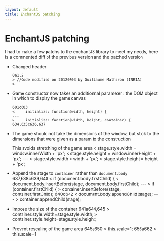 ```yaml
---
layout: default
title: EnchantJS patching
---
```

# EnchantJS patching

I had to make a few patchs to the enchantJS library to meet my needs,
here is a commented diff of the previous version and the patched
version

- Changed header

      0a1,2
      > //Code modified on 20120703 by Guillaume Matheron (INRIA)
      > 

- Game constructor now takes an additionnal parameter : the DOM object in which to display the game canvas

      601c603
      <     initialize: function(width, height) {
      ---
      >     initialize: function(width, height, container) {
      634,635c636,637

- The game should not take the dimensions of the window, but stick to
  the dimensions that were given as a param to the construction

    This avoids stretching of the game area
      <             stage.style.width = window.innerWidth + 'px';
      <             stage.style.height = window.innerHeight + 'px';
      ---
      >             stage.style.width = width + 'px';
      >             stage.style.height = height + 'px';


- Append the stage to `container` rather than `document.body`
      637,638c639,640
      <             if (document.body.firstChild) {
      <                 document.body.insertBefore(stage, document.body.firstChild);
      ---
      >             if (container.firstChild) {
      >                 container.insertBefore(stage, container.firstChild);
      640c642
      <                 document.body.appendChild(stage);
      ---
      >                 container.appendChild(stage);

- Impose the size of the container
      641a644,645
      >             container.style.width=stage.style.width;
      >             container.style.height=stage.style.height;

- Prevent rescaling of the game area
      645a650
      >             this.scale=1;
      656a662
      >                 this.scale=1

